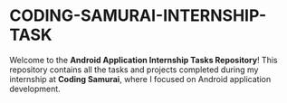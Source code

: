 # CODING-SAMURAI-INTERNSHIP-TASK
Welcome to the **Android Application Internship Tasks Repository**! This repository contains all the tasks and projects completed during my internship at **Coding Samurai**, where I focused on Android application development.
